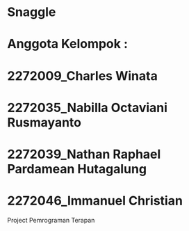 # Snaggle
# Anggota Kelompok : 
# 2272009_Charles Winata
# 2272035_Nabilla Octaviani Rusmayanto
# 2272039_Nathan Raphael Pardamean Hutagalung
# 2272046_Immanuel Christian
Project Pemrograman Terapan
